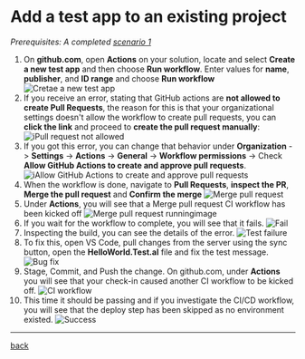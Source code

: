 # Add a test app to an existing project

*Prerequisites: A completed [scenario 1](GetStarted.md)*

1. On **github.com**, open **Actions** on your solution, locate and select **Create a new test app** and then choose **Run workflow**. Enter values for **name**, **publisher**, and **ID range** and choose **Run workflow**
   ![Cretae a new test app](https://github.com/user-attachments/assets/9173c04f-1ad1-424c-8078-5ee4dda9c48a)
1. If you receive an error, stating that GitHub actions are **not allowed to create Pull Requests**, the reason for this is that your organizational settings doesn't allow the workflow to create pull requests, you can **click the link** and proceed to **create the pull request manually**:
   ![iPull request not allowed](https://github.com/user-attachments/assets/84b7f632-3895-4c52-975c-9c150e6ed997)
1. If you got this error, you can change that behavior under **Organization** -> **Settings** -> **Actions** -> **General** -> **Workflow permissions** -> Check **Allow GitHub Actions to create and approve pull requests**.
   ![iAllow GitHub Actions to create and approve pull requests](https://github.com/user-attachments/assets/93454d6c-2b6a-4180-837c-a500be11f37c)
1. When the workflow is done, navigate to **Pull Requests**, **inspect the PR**, **Merge the pull request** and **Confirm the merge**
   ![Merge pull request](https://github.com/user-attachments/assets/5f268ba9-dbf5-4df6-89c7-d8cce568b25a)
1. Under **Actions**, you will see that a Merge pull request CI workflow has been kicked off
   ![Merge pull request runningimage](https://github.com/user-attachments/assets/72282e67-89bd-4e8c-b46d-25a1aa5b4e35)
1. If you wait for the workflow to complete, you will see that it fails.
   ![Fail](https://github.com/user-attachments/assets/9e8b56c9-aae9-40aa-8904-d29101d21f1c)
1. Inspecting the build, you can see the details of the error.
   ![Test failure](https://github.com/user-attachments/assets/23e5299d-12e3-46bb-a2a4-890877f5a9de)
1. To fix this, open VS Code, pull changes from the server using the sync button, open the **HelloWorld.Test.al** file and fix the test message.
   ![Bug fix](https://github.com/user-attachments/assets/cc488145-45a6-458c-8c45-3d60f8a2b5c3)
1. Stage, Commit, and Push the change. On github.com, under **Actions** you will see that your check-in caused another CI workflow to be kicked off.
   ![CI workflow](https://github.com/user-attachments/assets/8550df71-9777-45d0-89df-113c99a1ed57)
1. This time it should be passing and if you investigate the CI/CD workflow, you will see that the deploy step has been skipped as no environment existed.
   ![Success](https://github.com/user-attachments/assets/47a6f189-5322-4539-bc92-d4fcf24cbdcf)

______________________________________________________________________

[back](../README.md)
